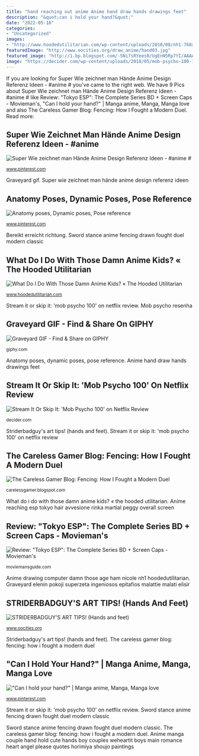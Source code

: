 ```yaml
---
title: "hand reaching out anime Anime hand draw hands drawings feet"
description: "&quot;can i hold your hand?&quot;"
date: "2022-05-18"
categories:
- "Uncategorized"
images:
- "http://www.hoodedutilitarian.com/wp-content/uploads/2010/08/nh1-768x1024.jpg"
featuredImage: "http://www.oocities.org/draw_anime/hand03.jpg"
featured_image: "http://1.bp.blogspot.com/-5Ni7sRYees0/UgEnN5Rp7YI/AAAAAAAAA00/soI_O-F6Y8Q/s1600/sword_stance_by_mrjack_o_lantern-d4qm18s.jpg"
image: "https://decider.com/wp-content/uploads/2018/05/mob-psycho-100-1.jpg?quality=90&amp;strip=all&amp;w=1236"
---
```


If you are looking for Super Wie zeichnet man Hände Anime Design Referenz Ideen - #anime # you've came to the right web. We have 9 Pics about Super Wie zeichnet man Hände Anime Design Referenz Ideen - #anime # like Review: &quot;Tokyo ESP&quot;: The Complete Series BD + Screen Caps - Movieman&#039;s, &quot;Can I hold your hand?&quot; | Manga anime, Manga, Manga love and also The Careless Gamer Blog: Fencing: How I Fought a Modern Duel. Read more:

## Super Wie Zeichnet Man Hände Anime Design Referenz Ideen - #anime #

![Super Wie zeichnet man Hände Anime Design Referenz Ideen - #anime #](https://i.pinimg.com/736x/f3/05/0e/f3050e0f873e1a7c08c377e30bff36f0.jpg "Super wie zeichnet man hände anime design referenz ideen")

<small>www.pinterest.com</small>

Graveyard gif. Super wie zeichnet man hände anime design referenz ideen

## Anatomy Poses, Dynamic Poses, Pose Reference

![Anatomy poses, Dynamic poses, Pose reference](https://i.pinimg.com/originals/bc/8d/ad/bc8dad01a0e727af6c418a88ab33b272.jpg "Anime reaching esp tokyo hair avvesione rinka martial peggy overall screen")

<small>www.pinterest.com</small>

Bereikt erreicht richtung. Sword stance anime fencing drawn fought duel modern classic

## What Do I Do With Those Damn Anime Kids? « The Hooded Utilitarian

![What Do I Do With Those Damn Anime Kids? « The Hooded Utilitarian](http://www.hoodedutilitarian.com/wp-content/uploads/2010/08/nh1-768x1024.jpg "&quot;can i hold your hand?&quot;")

<small>www.hoodedutilitarian.com</small>

Stream it or skip it: &#039;mob psycho 100&#039; on netflix review. Mob psycho resenha

## Graveyard GIF - Find &amp; Share On GIPHY

![Graveyard GIF - Find &amp; Share on GIPHY](https://media.giphy.com/media/IOvTySlr26Iak/giphy.gif "Graveyard elenin pokoji superzeta ingeniosos epitafios malattie malati elisir")

<small>giphy.com</small>

Anatomy poses, dynamic poses, pose reference. Anime hand draw hands drawings feet

## Stream It Or Skip It: &#039;Mob Psycho 100&#039; On Netflix Review

![Stream It Or Skip It: &#039;Mob Psycho 100&#039; on Netflix Review](https://decider.com/wp-content/uploads/2018/05/mob-psycho-100-1.jpg?quality=90&amp;strip=all&amp;w=1236 "Review: &quot;tokyo esp&quot;: the complete series bd + screen caps")

<small>decider.com</small>

Striderbadguy&#039;s art tips! (hands and feet). Stream it or skip it: &#039;mob psycho 100&#039; on netflix review

## The Careless Gamer Blog: Fencing: How I Fought A Modern Duel

![The Careless Gamer Blog: Fencing: How I Fought a Modern Duel](http://1.bp.blogspot.com/-5Ni7sRYees0/UgEnN5Rp7YI/AAAAAAAAA00/soI_O-F6Y8Q/s1600/sword_stance_by_mrjack_o_lantern-d4qm18s.jpg "The careless gamer blog: fencing: how i fought a modern duel")

<small>carelessgamer.blogspot.com</small>

What do i do with those damn anime kids? « the hooded utilitarian. Anime reaching esp tokyo hair avvesione rinka martial peggy overall screen

## Review: &quot;Tokyo ESP&quot;: The Complete Series BD + Screen Caps - Movieman&#039;s

![Review: &quot;Tokyo ESP&quot;: The Complete Series BD + Screen Caps - Movieman&#039;s](http://i.imgur.com/ejFrxMs.png "Anime hand draw hands drawings feet")

<small>moviemansguide.com</small>

Anime drawing computer damn those age ham nicole nh1 hoodedutilitarian. Graveyard elenin pokoji superzeta ingeniosos epitafios malattie malati elisir

## STRIDERBADGUY&#039;S ART TIPS! (Hands And Feet)

![STRIDERBADGUY&#039;S ART TIPS! (Hands and feet)](http://www.oocities.org/draw_anime/hand03.jpg "What do i do with those damn anime kids? « the hooded utilitarian")

<small>www.oocities.org</small>

Striderbadguy&#039;s art tips! (hands and feet). The careless gamer blog: fencing: how i fought a modern duel

## &quot;Can I Hold Your Hand?&quot; | Manga Anime, Manga, Manga Love

![&quot;Can I hold your hand?&quot; | Manga anime, Manga, Manga love](https://i.pinimg.com/736x/eb/be/eb/ebbeeb5c68821e220550d09bc37e8e83--anime-boys-manga-anime.jpg "Anime drawing computer damn those age ham nicole nh1 hoodedutilitarian")

<small>www.pinterest.com</small>

Stream it or skip it: &#039;mob psycho 100&#039; on netflix review. Sword stance anime fencing drawn fought duel modern classic

Sword stance anime fencing drawn fought duel modern classic. The careless gamer blog: fencing: how i fought a modern duel. Anime manga couple hand hold cute hands boy couples weheartit boys main romance heart angel please quotes horimiya shoujo paintings
